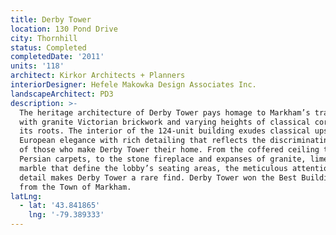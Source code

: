 ```yaml
---
title: Derby Tower
location: 130 Pond Drive
city: Thornhill
status: Completed
completedDate: '2011'
units: '118'
architect: Kirkor Architects + Planners
interiorDesigner: Hefele Makowka Design Associates Inc.
landscapeArchitect: PD3
description: >-
  The heritage architecture of Derby Tower pays homage to Markham’s tradition,
  with granite Victorian brickwork and varying heights of classical cornices in
  its roots. The interior of the 124-unit building exudes classical upscale
  European elegance with rich detailing that reflects the discriminating tastes
  of those who make Derby Tower their home. From the coffered ceiling to the
  Persian carpets, to the stone fireplace and expanses of granite, limestone and
  marble that define the lobby’s seating areas, the meticulous attention to
  detail makes Derby Tower a rare find. Derby Tower won the Best Building Award
  from the Town of Markham.
latLng:
  - lat: '43.841865'
    lng: '-79.389333'
---
```


